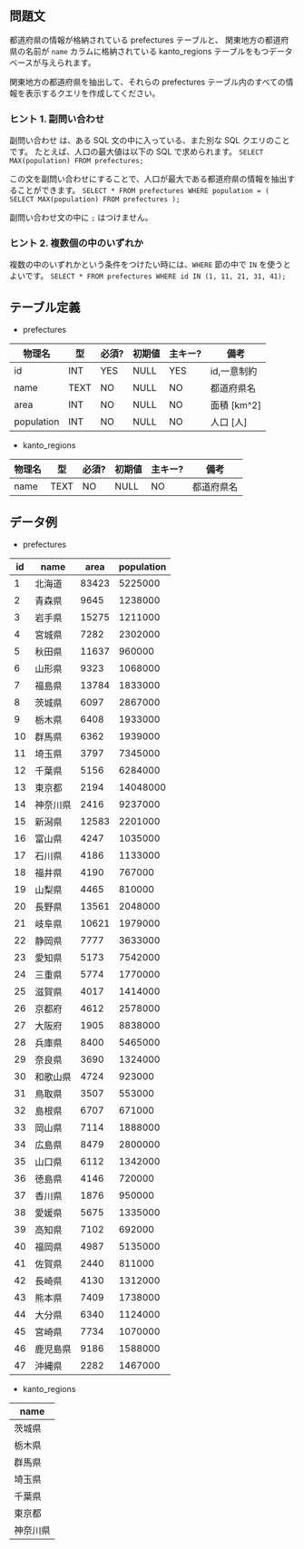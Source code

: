 ## 問題文

都道府県の情報が格納されている prefectures テーブルと、 関東地方の都道府県の名前が `name` カラムに格納されている kanto_regions テーブルをもつデータベースが与えられます。

関東地方の都道府県を抽出して、それらの prefectures テーブル内のすべての情報を表示するクエリを作成してください。

### ヒント 1. 副問い合わせ

副問い合わせ は、ある SQL 文の中に入っている、また別な SQL クエリのことです。 たとえば、人口の最大値は以下の SQL で求められます。
`SELECT MAX(population) FROM prefectures;`

この文を副問い合わせにすることで、人口が最大である都道府県の情報を抽出することができます。
`SELECT * FROM prefectures WHERE population = ( SELECT MAX(population) FROM prefectures );`

副問い合わせ文の中に `;` はつけません。

### ヒント 2. 複数個の中のいずれか

複数の中のいずれかという条件をつけたい時には、`WHERE` 節の中で `IN` を使うとよいです。
`SELECT * FROM prefectures WHERE id IN (1, 11, 21, 31, 41);`

## テーブル定義

- prefectures

| 物理名     | 型   | 必須? | 初期値 | 主キー? | 備考        |
| ---------- | ---- | ----- | ------ | ------- | ----------- |
| id         | INT  | YES   | NULL   | YES     | id,一意制約 |
| name       | TEXT | NO    | NULL   | NO      | 都道府県名  |
| area       | INT  | NO    | NULL   | NO      | 面積 [km^2] |
| population | INT  | NO    | NULL   | NO      | 人口 [人]   |

- kanto_regions

| 物理名 | 型   | 必須? | 初期値 | 主キー? | 備考       |
| ------ | ---- | ----- | ------ | ------- | ---------- |
| name   | TEXT | NO    | NULL   | NO      | 都道府県名 |

## データ例

- prefectures

| id  | name     | area  | population |
| --- | -------- | ----- | ---------- |
| 1   | 北海道   | 83423 | 5225000    |
| 2   | 青森県   | 9645  | 1238000    |
| 3   | 岩手県   | 15275 | 1211000    |
| 4   | 宮城県   | 7282  | 2302000    |
| 5   | 秋田県   | 11637 | 960000     |
| 6   | 山形県   | 9323  | 1068000    |
| 7   | 福島県   | 13784 | 1833000    |
| 8   | 茨城県   | 6097  | 2867000    |
| 9   | 栃木県   | 6408  | 1933000    |
| 10  | 群馬県   | 6362  | 1939000    |
| 11  | 埼玉県   | 3797  | 7345000    |
| 12  | 千葉県   | 5156  | 6284000    |
| 13  | 東京都   | 2194  | 14048000   |
| 14  | 神奈川県 | 2416  | 9237000    |
| 15  | 新潟県   | 12583 | 2201000    |
| 16  | 富山県   | 4247  | 1035000    |
| 17  | 石川県   | 4186  | 1133000    |
| 18  | 福井県   | 4190  | 767000     |
| 19  | 山梨県   | 4465  | 810000     |
| 20  | 長野県   | 13561 | 2048000    |
| 21  | 岐阜県   | 10621 | 1979000    |
| 22  | 静岡県   | 7777  | 3633000    |
| 23  | 愛知県   | 5173  | 7542000    |
| 24  | 三重県   | 5774  | 1770000    |
| 25  | 滋賀県   | 4017  | 1414000    |
| 26  | 京都府   | 4612  | 2578000    |
| 27  | 大阪府   | 1905  | 8838000    |
| 28  | 兵庫県   | 8400  | 5465000    |
| 29  | 奈良県   | 3690  | 1324000    |
| 30  | 和歌山県 | 4724  | 923000     |
| 31  | 鳥取県   | 3507  | 553000     |
| 32  | 島根県   | 6707  | 671000     |
| 33  | 岡山県   | 7114  | 1888000    |
| 34  | 広島県   | 8479  | 2800000    |
| 35  | 山口県   | 6112  | 1342000    |
| 36  | 徳島県   | 4146  | 720000     |
| 37  | 香川県   | 1876  | 950000     |
| 38  | 愛媛県   | 5675  | 1335000    |
| 39  | 高知県   | 7102  | 692000     |
| 40  | 福岡県   | 4987  | 5135000    |
| 41  | 佐賀県   | 2440  | 811000     |
| 42  | 長崎県   | 4130  | 1312000    |
| 43  | 熊本県   | 7409  | 1738000    |
| 44  | 大分県   | 6340  | 1124000    |
| 45  | 宮崎県   | 7734  | 1070000    |
| 46  | 鹿児島県 | 9186  | 1588000    |
| 47  | 沖縄県   | 2282  | 1467000    |

- kanto_regions

| name     |
| -------- |
| 茨城県   |
| 栃木県   |
| 群馬県   |
| 埼玉県   |
| 千葉県   |
| 東京都   |
| 神奈川県 |
